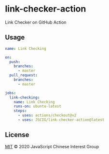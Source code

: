 # link-checker-action

Link Checker on GitHub Action

## Usage

```yaml
name: Link Checking

on:
  push:
    branches:
      - master
  pull_request:
    branches:
      - master

jobs:
  link-checking:
    name: Link Checking
    runs-on: ubuntu-latest
    steps:
      - uses: actions/checkout@v2
      - uses: JSCIG/link-checker-action@latest
```

## License

[MIT](LICENSE) &copy; 2020 JavaScript Chinese Interest Group
